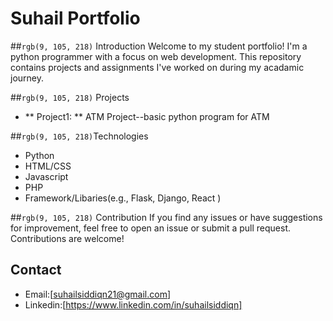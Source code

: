# Suhail Portfolio

##`rgb(9, 105, 218)` Introduction
Welcome to my student portfolio! I'm a python programmer with a focus on web development. 
This repository contains projects and assignments I've worked on during my acadamic journey.

##`rgb(9, 105, 218)` Projects
- ** Project1: **  ATM Project--basic python program for ATM

##`rgb(9, 105, 218)`Technologies
- Python
- HTML/CSS
- Javascript
- PHP
- Framework/Libaries(e.g., Flask, Django, React )

##`rgb(9, 105, 218)` Contribution
If you find any issues or have suggestions for improvement, feel free to open an issue 
or submit a pull request. Contributions are welcome!

## Contact
- Email:[suhailsiddiqn21@gmail.com]
- Linkedin:[https://www.linkedin.com/in/suhailsiddiqn]
